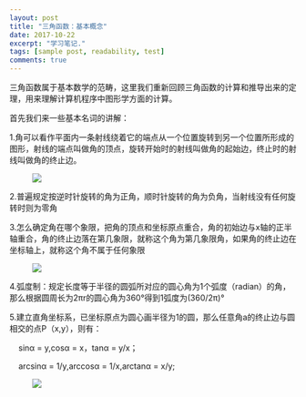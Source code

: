 ```yaml
---
layout: post
title: "三角函数：基本概念"
date: 2017-10-22
excerpt: "学习笔记."
tags: [sample post, readability, test]
comments: true
---
```

三角函数属于基本数学的范畴，这里我们重新回顾三角函数的计算和推导出来的定理，用来理解计算机程序中图形学方面的计算。

首先我们来一些基本名词的讲解：

1.角可以看作平面内一条射线绕着它的端点从一个位置旋转到另一个位置所形成的图形，射线的端点叫做角的顶点，旋转开始时的射线叫做角的起始边，终止时的射线叫做角的终止边。
<figure>
	<a href="https://raw.githubusercontent.com/baokeqin/baokeqin.github.io/master/img/001.png"><img src="https://raw.githubusercontent.com/baokeqin/baokeqin.github.io/master/img/001.png"></a>
</figure>
2.普遍规定按逆时针旋转的角为正角，顺时针旋转的角为负角，当射线没有任何旋转时则为零角

3.怎么确定角在哪个象限，把角的顶点和坐标原点重合，角的初始边与x轴的正半轴重合，角的终止边落在第几象限，就称这个角为第几象限角，如果角的终止边在坐标轴上，就称这个角不属于任何象限
<figure>
	<a href="https://raw.githubusercontent.com/baokeqin/baokeqin.github.io/master/img/002.png"><img src="https://raw.githubusercontent.com/baokeqin/baokeqin.github.io/master/img/002.png"></a>
</figure>
4.弧度制：规定长度等于半径的圆弧所对应的圆心角为1个弧度（radian）的角，那么根据圆周长为2πr的圆心角为360°得到1弧度为(360/2π)°

5.建立直角坐标系，已坐标原点为圆心画半径为1的圆，那么任意角a的终止边与圆相交的点P（x,y），则有：

    sinα = y,cosα = x，tanα = y/x；

    arcsinα = 1/y,arccosα = 1/x,arctanα = x/y;
<figure>
	<a href="https://raw.githubusercontent.com/baokeqin/baokeqin.github.io/master/img/003.png"><img src="https://raw.githubusercontent.com/baokeqin/baokeqin.github.io/master/img/003.png"></a>
</figure>


